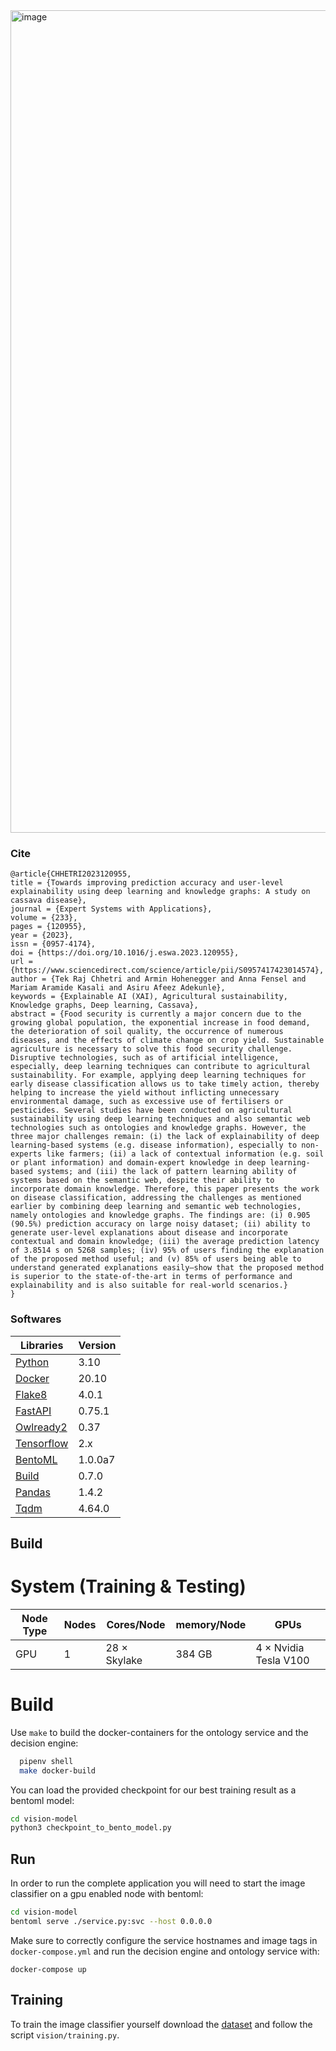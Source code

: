 <img width="1316" alt="image" src="https://github.com/Research-Tek/xai-cassava-agriculture/assets/52251022/97138283-9384-40ba-b835-09601b766f82">

### Cite
```
@article{CHHETRI2023120955,
title = {Towards improving prediction accuracy and user-level explainability using deep learning and knowledge graphs: A study on cassava disease},
journal = {Expert Systems with Applications},
volume = {233},
pages = {120955},
year = {2023},
issn = {0957-4174},
doi = {https://doi.org/10.1016/j.eswa.2023.120955},
url = {https://www.sciencedirect.com/science/article/pii/S0957417423014574},
author = {Tek Raj Chhetri and Armin Hohenegger and Anna Fensel and Mariam Aramide Kasali and Asiru Afeez Adekunle},
keywords = {Explainable AI (XAI), Agricultural sustainability, Knowledge graphs, Deep learning, Cassava},
abstract = {Food security is currently a major concern due to the growing global population, the exponential increase in food demand, the deterioration of soil quality, the occurrence of numerous diseases, and the effects of climate change on crop yield. Sustainable agriculture is necessary to solve this food security challenge. Disruptive technologies, such as of artificial intelligence, especially, deep learning techniques can contribute to agricultural sustainability. For example, applying deep learning techniques for early disease classification allows us to take timely action, thereby helping to increase the yield without inflicting unnecessary environmental damage, such as excessive use of fertilisers or pesticides. Several studies have been conducted on agricultural sustainability using deep learning techniques and also semantic web technologies such as ontologies and knowledge graphs. However, the three major challenges remain: (i) the lack of explainability of deep learning-based systems (e.g. disease information), especially to non-experts like farmers; (ii) a lack of contextual information (e.g. soil or plant information) and domain-expert knowledge in deep learning-based systems; and (iii) the lack of pattern learning ability of systems based on the semantic web, despite their ability to incorporate domain knowledge. Therefore, this paper presents the work on disease classification, addressing the challenges as mentioned earlier by combining deep learning and semantic web technologies, namely ontologies and knowledge graphs. The findings are: (i) 0.905 (90.5%) prediction accuracy on large noisy dataset; (ii) ability to generate user-level explanations about disease and incorporate contextual and domain knowledge; (iii) the average prediction latency of 3.8514 s on 5268 samples; (iv) 95% of users finding the explanation of the proposed method useful; and (v) 85% of users being able to understand generated explanations easily—show that the proposed method is superior to the state-of-the-art in terms of performance and explainability and is also suitable for real-world scenarios.}
}
```
 
### Softwares
|Libraries|Version|  
|---|---| 
|[Python](https://www.python.org) |3.10|    
|[Docker](https://www.docker.com)|20.10| 
|[Flake8](https://flake8.pycqa.org/en/latest/index.html)|4.0.1| 
|[FastAPI](https://fastapi.tiangolo.com)|0.75.1|
|[Owlready2](https://owlready2.readthedocs.io/en/v0.37/)|0.37|
|[Tensorflow](https://www.tensorflow.org)|2.x|
|[BentoML](https://docs.bentoml.org/en/latest/)|1.0.0a7|
|[Build](https://pypa-build.readthedocs.io/en/latest/)|0.7.0|
|[Pandas](https://pandas.pydata.org)|1.4.2|
|[Tqdm](https://tqdm.github.io)|4.64.0|

## Build 
# System (Training & Testing)

|Node Type|  Nodes | Cores/Node |  memory/Node |GPUs|
|-----|---------|-------|------------|--------------|
|GPU  |1     | 28 × Skylake     | 384 GB     |4 × Nvidia Tesla V100 |

# Build 

Use `make` to build the docker-containers for the ontology service and the decision engine:

```bash
  pipenv shell
  make docker-build
```

You can load the provided checkpoint for our best training result as a bentoml model:

```bash
cd vision-model
python3 checkpoint_to_bento_model.py
```

## Run

In order to run the complete application you will need to start the image classifier 
on a gpu enabled node with bentoml:

```bash
cd vision-model
bentoml serve ./service.py:svc --host 0.0.0.0
```

Make sure to correctly configure the service hostnames and image tags in `docker-compose.yml` 
and run the decision engine and ontology service with:

```
docker-compose up
```

## Training

To train the image classifier yourself download the [dataset](https://www.kaggle.com/datasets/tahsin/cassava-leaf-disease-merged) and 
follow the script `vision/training.py`.


